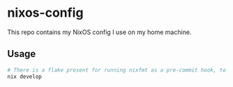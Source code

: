 # nixos-config

This repo contains my NixOS config I use on my home machine.

## Usage

```sh
# There is a flake present for running nixfmt as a pre-commit hook, to set it up run
nix develop
```
